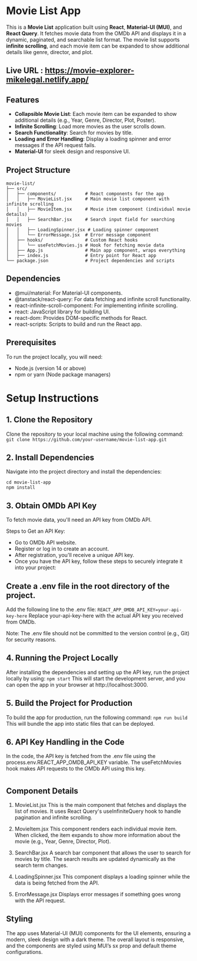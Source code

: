 # Movie List App

This is a **Movie List** application built using **React**, **Material-UI (MUI)**, and **React Query**. It fetches movie data from the OMDb API and displays it in a dynamic, paginated, and searchable list format. The movie list supports **infinite scrolling**, and each movie item can be expanded to show additional details like genre, director, and plot.

## Live URL : https://movie-explorer-mikelegal.netlify.app/

## Features

- **Collapsible Movie List**: Each movie item can be expanded to show additional details (e.g., Year, Genre, Director, Plot, Poster).
- **Infinite Scrolling**: Load more movies as the user scrolls down.
- **Search Functionality**: Search for movies by title.
- **Loading and Error Handling**: Display a loading spinner and error messages if the API request fails.
- **Material-UI** for sleek design and responsive UI.

## Project Structure

```
movie-list/
├── src/
│   ├── components/           # React components for the app
│   │   ├── MovieList.jsx     # Main movie list component with infinite scrolling
│   │   ├── MovieItem.jsx     # Movie item component (individual movie details)
│   │   ├── SearchBar.jsx     # Search input field for searching movies
│   │   ├── LoadingSpinner.jsx # Loading spinner component
│   │   └── ErrorMessage.jsx  # Error message component
│   ├── hooks/                # Custom React hooks
│   │   └── useFetchMovies.js # Hook for fetching movie data
│   ├── App.js                # Main app component, wraps everything
│   ├── index.js              # Entry point for React app
└── package.json              # Project dependencies and scripts
```

## Dependencies

- @mui/material: For Material-UI components.
- @tanstack/react-query: For data fetching and infinite scroll functionality.
- react-infinite-scroll-component: For implementing infinite scrolling.
- react: JavaScript library for building UI.
- react-dom: Provides DOM-specific methods for React.
- react-scripts: Scripts to build and run the React app.

## Prerequisites

To run the project locally, you will need:

- Node.js (version 14 or above)
- npm or yarn (Node package managers)

#

# Setup Instructions

## 1. Clone the Repository

Clone the repository to your local machine using the following command:
`git clone https://github.com/your-username/movie-list-app.git`

## 2. Install Dependencies

Navigate into the project directory and install the dependencies:

```
cd movie-list-app
npm install
```

## 3. Obtain OMDb API Key

To fetch movie data, you'll need an API key from OMDb API.

Steps to Get an API Key:

- Go to OMDb API website.
- Register or log in to create an account.
- After registration, you'll receive a unique API key.
- Once you have the API key, follow these steps to securely integrate it into your project:

## Create a .env file in the root directory of the project.

Add the following line to the .env file:
`REACT_APP_OMDB_API_KEY=your-api-key-here`
Replace your-api-key-here with the actual API key you received from OMDb.

Note: The .env file should not be committed to the version control (e.g., Git) for security reasons.

## 4. Running the Project Locally

After installing the dependencies and setting up the API key, run the project locally by using:
`npm start`
This will start the development server, and you can open the app in your browser at http://localhost:3000.

## 5. Build the Project for Production

To build the app for production, run the following command:
`npm run build`
This will bundle the app into static files that can be deployed.

## 6. API Key Handling in the Code

In the code, the API key is fetched from the .env file using the process.env.REACT_APP_OMDB_API_KEY variable. The useFetchMovies hook makes API requests to the OMDb API using this key.

#

## Component Details

1. MovieList.jsx
   This is the main component that fetches and displays the list of movies. It uses React Query's useInfiniteQuery hook to handle pagination and infinite scrolling.

2. MovieItem.jsx
   This component renders each individual movie item. When clicked, the item expands to show more information about the movie (e.g., Year, Genre, Director, Plot).

3. SearchBar.jsx
   A search bar component that allows the user to search for movies by title. The search results are updated dynamically as the search term changes.

4. LoadingSpinner.jsx
   This component displays a loading spinner while the data is being fetched from the API.

5. ErrorMessage.jsx
   Displays error messages if something goes wrong with the API request.

## Styling

The app uses Material-UI (MUI) components for the UI elements, ensuring a modern, sleek design with a dark theme. The overall layout is responsive, and the components are styled using MUI’s sx prop and default theme configurations.
